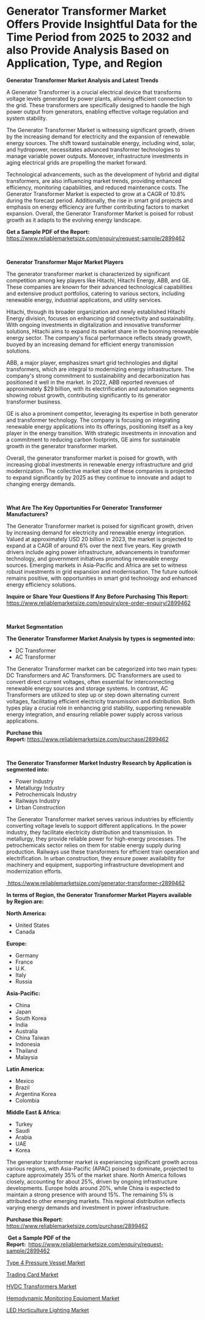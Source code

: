 <p><h1>Generator Transformer Market Offers Provide Insightful Data for the Time Period from 2025 to 2032 and also Provide Analysis Based on Application, Type, and Region</h1></p><p><strong>Generator Transformer Market Analysis and Latest Trends</strong></p>
<p><p>A Generator Transformer is a crucial electrical device that transforms voltage levels generated by power plants, allowing efficient connection to the grid. These transformers are specifically designed to handle the high power output from generators, enabling effective voltage regulation and system stability. </p><p>The Generator Transformer Market is witnessing significant growth, driven by the increasing demand for electricity and the expansion of renewable energy sources. The shift toward sustainable energy, including wind, solar, and hydropower, necessitates advanced transformer technologies to manage variable power outputs. Moreover, infrastructure investments in aging electrical grids are propelling the market forward. </p><p>Technological advancements, such as the development of hybrid and digital transformers, are also influencing market trends, providing enhanced efficiency, monitoring capabilities, and reduced maintenance costs. The Generator Transformer Market is expected to grow at a CAGR of 10.8% during the forecast period. Additionally, the rise in smart grid projects and emphasis on energy efficiency are further contributing factors to market expansion. Overall, the Generator Transformer Market is poised for robust growth as it adapts to the evolving energy landscape.</p></p>
<p><strong>Get a Sample PDF of the Report:&nbsp;</strong> <a href="https://www.reliablemarketsize.com/enquiry/request-sample/2899462?utm_campaign=1840&utm_medium=2&utm_source=Github&utm_content=ia&utm_term=16032025&utm_id=generator-transformer">https://www.reliablemarketsize.com/enquiry/request-sample/2899462</a></p>
<p>&nbsp;</p>
<p><strong>Generator Transformer Major Market Players</strong></p>
<p><p>The generator transformer market is characterized by significant competition among key players like Hitachi, Hitachi Energy, ABB, and GE. These companies are known for their advanced technological capabilities and extensive product portfolios, catering to various sectors, including renewable energy, industrial applications, and utility services.</p><p>Hitachi, through its broader organization and newly established Hitachi Energy division, focuses on enhancing grid connectivity and sustainability. With ongoing investments in digitalization and innovative transformer solutions, Hitachi aims to expand its market share in the booming renewable energy sector. The company's fiscal performance reflects steady growth, buoyed by an increasing demand for efficient energy transmission solutions.</p><p>ABB, a major player, emphasizes smart grid technologies and digital transformers, which are integral to modernizing energy infrastructure. The company's strong commitment to sustainability and decarbonization has positioned it well in the market. In 2022, ABB reported revenues of approximately $29 billion, with its electrification and automation segments showing robust growth, contributing significantly to its generator transformer business.</p><p>GE is also a prominent competitor, leveraging its expertise in both generator and transformer technology. The company is focusing on integrating renewable energy applications into its offerings, positioning itself as a key player in the energy transition. With strategic investments in innovation and a commitment to reducing carbon footprints, GE aims for sustainable growth in the generator transformer market.</p><p>Overall, the generator transformer market is poised for growth, with increasing global investments in renewable energy infrastructure and grid modernization. The collective market size of these companies is projected to expand significantly by 2025 as they continue to innovate and adapt to changing energy demands.</p></p>
<p>&nbsp;</p>
<p><strong>What Are The Key Opportunities For Generator Transformer Manufacturers?</strong></p>
<p><p>The Generator Transformer market is poised for significant growth, driven by increasing demand for electricity and renewable energy integration. Valued at approximately USD 20 billion in 2023, the market is projected to expand at a CAGR of around 6% over the next five years. Key growth drivers include aging power infrastructure, advancements in transformer technology, and government initiatives promoting renewable energy sources. Emerging markets in Asia-Pacific and Africa are set to witness robust investments in grid expansion and modernisation. The future outlook remains positive, with opportunities in smart grid technology and enhanced energy efficiency solutions.</p></p>
<p><strong>Inquire or Share Your Questions If Any Before Purchasing This Report:</strong> <a href="https://www.reliablemarketsize.com/enquiry/pre-order-enquiry/2899462?utm_campaign=1840&utm_medium=2&utm_source=Github&utm_content=ia&utm_term=16032025&utm_id=generator-transformer">https://www.reliablemarketsize.com/enquiry/pre-order-enquiry/2899462</a></p>
<p>&nbsp;</p>
<p><strong>Market Segmentation</strong></p>
<p><strong>The Generator Transformer Market Analysis by types is segmented into:</strong></p>
<p><ul><li>DC Transformer</li><li>AC Transformer</li></ul></p>
<p><p>The Generator Transformer market can be categorized into two main types: DC Transformers and AC Transformers. DC Transformers are used to convert direct current voltages, often essential for interconnecting renewable energy sources and storage systems. In contrast, AC Transformers are utilized to step up or step down alternating current voltages, facilitating efficient electricity transmission and distribution. Both types play a crucial role in enhancing grid stability, supporting renewable energy integration, and ensuring reliable power supply across various applications.</p></p>
<p><strong>Purchase this Report:&nbsp;</strong><a href="https://www.reliablemarketsize.com/purchase/2899462?utm_campaign=1840&utm_medium=2&utm_source=Github&utm_content=ia&utm_term=16032025&utm_id=generator-transformer">https://www.reliablemarketsize.com/purchase/2899462</a></p>
<p>&nbsp;</p>
<p><strong>The Generator Transformer Market Industry Research by Application is segmented into:</strong></p>
<p><ul><li>Power Industry</li><li>Metallurgy Industry</li><li>Petrochemicals Industry</li><li>Railways Industry</li><li>Urban Construction</li></ul></p>
<p><p>The Generator Transformer market serves various industries by efficiently converting voltage levels to support different applications. In the power industry, they facilitate electricity distribution and transmission. In metallurgy, they provide reliable power for high-energy processes. The petrochemicals sector relies on them for stable energy supply during production. Railways use these transformers for efficient train operation and electrification. In urban construction, they ensure power availability for machinery and equipment, supporting infrastructure development and modernization efforts.</p></p>
<p><a href="https://www.reliablemarketsize.com/generator-transformer-r2899462?utm_campaign=1840&utm_medium=2&utm_source=Github&utm_content=ia&utm_term=16032025&utm_id=generator-transformer">&nbsp;https://www.reliablemarketsize.com/generator-transformer-r2899462</a></p>
<p><strong>In terms of Region, the Generator Transformer Market Players available by Region are:</strong></p>
<p>
    <p> <strong> North America: </strong>
        <ul>
            <li>United States</li>
            <li>Canada</li>
        </ul>
        </p> 
    <p> <strong> Europe: </strong>
        <ul>
            <li>Germany</li>
            <li>France</li>
            <li>U.K.</li>
            <li>Italy</li>
            <li>Russia</li>
        </ul>
        </p> 
    <p> <strong> Asia-Pacific: </strong>
        <ul>
            <li>China</li>
            <li>Japan</li>
            <li>South Korea</li>
            <li>India</li>
            <li>Australia</li>
            <li>China Taiwan</li>
            <li>Indonesia</li>
            <li>Thailand</li>
            <li>Malaysia</li>
        </ul>
        </p> 
    <p> <strong> Latin America: </strong>
        <ul>
            <li>Mexico</li>
            <li>Brazil</li>
            <li>Argentina Korea</li>
            <li>Colombia</li>
        </ul>
        </p> 
    <p> <strong> Middle East & Africa: </strong>
        <ul>
            <li>Turkey</li>
            <li>Saudi</li>
            <li>Arabia</li>
            <li>UAE</li>
            <li>Korea</li>
        </ul>
    </p>
    </p>
<p><p>The generator transformer market is experiencing significant growth across various regions, with Asia-Pacific (APAC) poised to dominate, projected to capture approximately 35% of the market share. North America follows closely, accounting for about 25%, driven by ongoing infrastructure developments. Europe holds around 20%, while China is expected to maintain a strong presence with around 15%. The remaining 5% is attributed to other emerging markets. This regional distribution reflects varying energy demands and investment in power infrastructure.</p></p>
<p><strong>Purchase this Report: </strong><a href="https://www.reliablemarketsize.com/purchase/2899462?utm_campaign=1840&utm_medium=2&utm_source=Github&utm_content=ia&utm_term=16032025&utm_id=generator-transformer">https://www.reliablemarketsize.com/purchase/2899462</a></p>
<p>&nbsp;<strong>Get a Sample PDF of the Report:&nbsp;&nbsp;</strong><a href="https://www.reliablemarketsize.com/enquiry/request-sample/2899462?utm_campaign=1840&utm_medium=2&utm_source=Github&utm_content=ia&utm_term=16032025&utm_id=generator-transformer">https://www.reliablemarketsize.com/enquiry/request-sample/2899462</a></p>
<p><strong></strong></p>
<p><p><a href="https://github.com/gallatannyv6/Market-Research-Report-List-1/blob/main/type-4-pressure-vessel-market.md?utm_campaign=1840&utm_medium=2&utm_source=Github&utm_content=ia&utm_term=16032025&utm_id=generator-transformer">Type 4 Pressure Vessel Market</a></p><p><a href="https://github.com/melascalbirp/Market-Research-Report-List-1/blob/main/trading-card-market.md?utm_campaign=1840&utm_medium=2&utm_source=Github&utm_content=ia&utm_term=16032025&utm_id=generator-transformer">Trading Card Market</a></p><p><a href="https://github.com/vimar16th/Market-Research-Report-List-7/blob/main/hvdc-transformers-market.md?utm_campaign=1840&utm_medium=2&utm_source=Github&utm_content=ia&utm_term=16032025&utm_id=generator-transformer">HVDC Transformers Market</a></p><p><a href="https://github.com/waackheidtn5/Market-Research-Report-List-1/blob/main/hemodynamic-monitoring-equipment-market.md?utm_campaign=1840&utm_medium=2&utm_source=Github&utm_content=ia&utm_term=16032025&utm_id=generator-transformer">Hemodynamic Monitoring Equipment Market</a></p><p><a href="https://github.com/guzmabugbyf1/Market-Research-Report-List-1/blob/main/led-horticulture-lighting-market.md?utm_campaign=1840&utm_medium=2&utm_source=Github&utm_content=ia&utm_term=16032025&utm_id=generator-transformer">LED Horticulture Lighting Market</a></p></p>